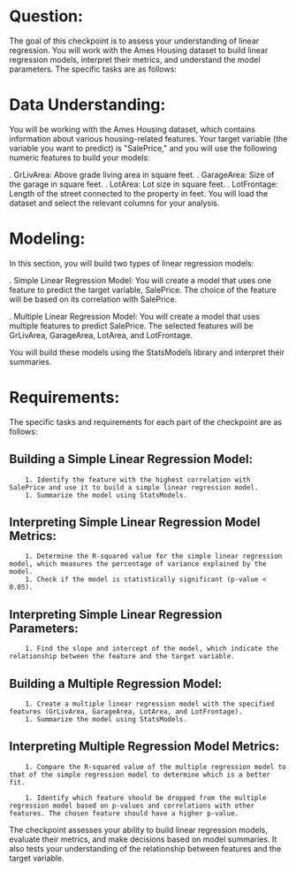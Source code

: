 # Question: 
The goal of this checkpoint is to assess your understanding of linear regression. You will work with the Ames Housing dataset to build linear regression models, interpret their metrics, and understand the model parameters. The specific tasks are as follows:

# Data Understanding:
 You will be working with the Ames Housing dataset, which contains information about various housing-related features. Your target variable (the variable you want to predict) is "SalePrice," and you will use the following numeric features to build your models:

. GrLivArea: Above grade living area in square feet.
. GarageArea: Size of the garage in square feet.
. LotArea: Lot size in square feet.
. LotFrontage: Length of the street connected to the property in feet.
You will load the dataset and select the relevant columns for your analysis.

# Modeling: 
In this section, you will build two types of linear regression models:

. Simple Linear Regression Model: You will create a model that uses one feature to predict the target variable, SalePrice. The choice of the feature will be based on its correlation with SalePrice.

. Multiple Linear Regression Model: You will create a model that uses multiple features to predict SalePrice. The selected features will be GrLivArea, GarageArea, LotArea, and LotFrontage.

You will build these models using the StatsModels library and interpret their summaries.

# Requirements: 
 The specific tasks and requirements for each part of the checkpoint are as follows:

## Building a Simple Linear Regression Model:

        1. Identify the feature with the highest correlation with SalePrice and use it to build a simple linear regression model.
        1. Summarize the model using StatsModels.
## Interpreting Simple Linear Regression Model Metrics:

        1. Determine the R-squared value for the simple linear regression model, which measures the percentage of variance explained by the model.
        1. Check if the model is statistically significant (p-value < 0.05).
## Interpreting Simple Linear Regression Parameters:

        1. Find the slope and intercept of the model, which indicate the relationship between the feature and the target variable.
## Building a Multiple Regression Model:

        1. Create a multiple linear regression model with the specified features (GrLivArea, GarageArea, LotArea, and LotFrontage).
        1. Summarize the model using StatsModels.
## Interpreting Multiple Regression Model Metrics:

        1. Compare the R-squared value of the multiple regression model to that of the simple regression model to determine which is a better fit.

        1. Identify which feature should be dropped from the multiple regression model based on p-values and correlations with other features. The chosen feature should have a higher p-value.

The checkpoint assesses your ability to build linear regression models, evaluate their metrics, and make decisions based on model summaries. It also tests your understanding of the relationship between features and the target variable.